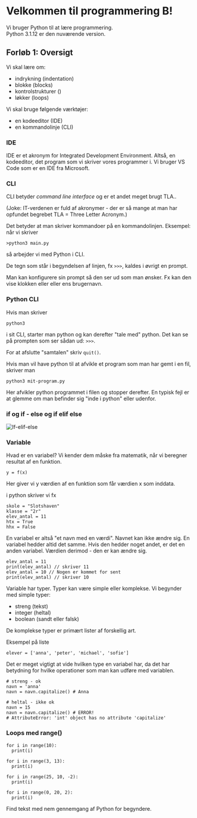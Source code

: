 # Velkommen til programmering B!

Vi bruger Python til at lære programmering.  
Python 3.1.12 er den nuværende version.

## Forløb 1: Oversigt
Vi skal lære om:

- indrykning (indentation)
- blokke (blocks)
- kontrolstrukturer ()
- løkker (loops)

Vi skal bruge følgende værktøjer:

- en kodeeditor (IDE)
- en kommandolinje (CLI)

### IDE
IDE er et akronym for Integrated Development Environment. Altså, en kodeeditor, det program som vi skriver vores programmer i.
Vi bruger VS Code som er en IDE fra Microsoft.

### CLI
CLI betyder *command line interface* og er et andet meget brugt TLA..

(Joke: IT-verdenen er fuld af akronymer - der er så mange at man har opfundet begrebet TLA = Three Letter Acronym.)


Det betyder at man skriver kommandoer på en kommandolinjen. 
Eksempel: når vi skriver 

~~~
>python3 main.py
~~~

så arbejder vi med Python i CLI.

De tegn som står i begyndelsen af linjen, fx `>>>`, kaldes i øvrigt en prompt. 

Man kan konfigurere sin prompt så den ser ud som man ønsker. Fx kan den vise klokken eller eller ens brugernavn. 

### Python CLI
Hvis man skriver 
```
python3
```
i sit CLI, starter man python og kan derefter "tale med" python. 
Det kan se på prompten som ser sådan ud: `>>>`.

For at afslutte "samtalen" skriv `quit()`.

Hvis man vil have python til at afvikle et program som man har gemt i en fil, skriver man 
```
python3 mit-program.py
```
Her afvikler python programmet i filen og stopper derefter.
En typisk fejl er at glemme om man befinder sig "inde i python" eller udenfor.

### if og if - else og if elif else
![If-elif-else](https://images.ctfassets.net/wp1lcwdav1p1/3fr1rXjNZpGvfNtcL1uSo6/bbfd296116c1ed779f7aff0434d536a0/Elif_statement.png)

### Variable
Hvad er en variabel? Vi kender dem måske fra matematik, når vi beregner resultat af en funktion.
```
y = f(x)
```
Her giver vi y værdien af en funktion som får værdien x som inddata.

i python skriver vi fx
```
skole = "Slotshaven"
klasse = "2r"
elev_antal = 11
htx = True
hhx = False
```

En variabel er altså "et navn med en værdi". Navnet kan ikke ændre sig. En variabel hedder altid det samme.
Hvis den hedder noget andet, er det en anden variabel. Værdien derimod - den er kan ændre sig.

```
elev_antal = 11
print(elev_antal) // skriver 11
elev_antal = 10 // Nogen er kommet for sent
print(elev_antal) // skriver 10
```

Variable har typer. Typer kan være simple eller komplekse. 
Vi begynder med simple typer:

- streng (tekst)
- integer (heltal)
- boolean (sandt eller falsk)

De komplekse typer er primært lister af forskellig art. 

Eksempel på liste
```
elever = ['anna', 'peter', 'michael', 'sofie']
```

Det er meget vigtigt at vide hvilken type en variabel har, da det har betydning for
hvilke operationer som man kan udføre med variablen.

```
# streng - ok
navn = 'anna'
navn = navn.capitalize() # Anna

# heltal - ikke ok
navn = 15
navn = navn.capitalize() # ERROR!
# AttributeError: 'int' object has no attribute 'capitalize'
```

### Loops med range()
```
for i in range(10):
  print(i)

for i in range(3, 13):
  print(i)

for i in range(25, 10, -2):
  print(i)

for i in range(0, 20, 2):
  print(i)
```

Find tekst med nem gennemgang af Python for begyndere.